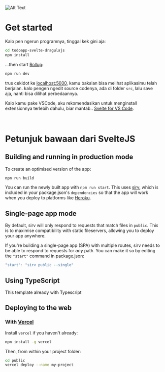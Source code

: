 ![Alt Text](https://cdn.discordapp.com/attachments/796178474762502168/828869926089392189/simplescreenrecorder-2021-04-06.gif)


# Get started

Kalo pen ngerun programnya, tinggal kek gini aja:

```bash
cd todoapp-svelte-dragulajs
npm install
```

...then start [Rollup](https://rollupjs.org):

```bash
npm run dev
```

trus cekidot ke [localhost:5000](http://localhost:5000), kamu bakalan bisa melihat aplikasimu telah berjalan. kalo pengen ngedit source codenya, ada di folder `src`, lalu save aja, nanti bisa dilihat perbedaannya.


Kalo kamu pake VSCode, aku rekomendasikan untuk menginstall extensionnya terlebih dahulu, biar mantab..
[Svelte for VS Code](https://marketplace.visualstudio.com/items?itemName=svelte.svelte-vscode). 
<br/>
<br/>
<br/>

# Petunjuk bawaan dari SvelteJS
## Building and running in production mode

To create an optimised version of the app:

```bash
npm run build
```

You can run the newly built app with `npm run start`. This uses [sirv](https://github.com/lukeed/sirv), which is included in your package.json's `dependencies` so that the app will work when you deploy to platforms like [Heroku](https://heroku.com).


## Single-page app mode

By default, sirv will only respond to requests that match files in `public`. This is to maximise compatibility with static fileservers, allowing you to deploy your app anywhere.

If you're building a single-page app (SPA) with multiple routes, sirv needs to be able to respond to requests for *any* path. You can make it so by editing the `"start"` command in package.json:

```js
"start": "sirv public --single"
```

## Using TypeScript
This template already with Typescript


## Deploying to the web

### With [Vercel](https://vercel.com)

Install `vercel` if you haven't already:

```bash
npm install -g vercel
```

Then, from within your project folder:

```bash
cd public
vercel deploy --name my-project
```
